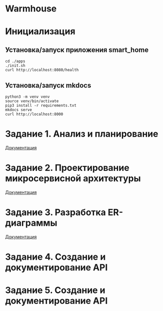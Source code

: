 # Warmhouse

# Инициализация

## Установка/запуск приложения smart_home

```
cd ./apps
./init.sh
curl http://localhost:8080/health
```

## Установка/запуск mkdocs

```
python3 -m venv venv
source venv/bin/activate
pip3 install -r requirements.txt
mkdocs serve
curl http://localhost:8000
```

# Задание 1. Анализ и планирование

[Документация](http://127.0.0.1:8000/architecture/task1/)

# Задание 2. Проектирование микросервисной архитектуры

[Документация](http://127.0.0.1:8000/architecture/task2/)

# Задание 3. Разработка ER-диаграммы

[Документация](http://127.0.0.1:8000/architecture/task3/)

# Задание 4. Создание и документирование API

# Задание 5. Создание и документирование API
